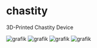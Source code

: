 # chastity
3D-Printed Chastity Device


![grafik](https://user-images.githubusercontent.com/82914483/131248782-693cc2fe-bec2-4d4d-aa41-0613bd6d28b6.png)
![grafik](https://user-images.githubusercontent.com/82914483/131248692-fae5f093-6d52-4dee-8bee-a15b08c21fbc.png)
![grafik](https://user-images.githubusercontent.com/82914483/131248751-431ab957-939a-4e06-87d0-27842a161cb1.png)
![grafik](https://user-images.githubusercontent.com/82914483/131248822-35915c33-1bba-4683-9e89-e6116e350cab.png)

